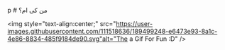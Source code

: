 p # من کی ام؟


<img style="text-align:center;" src="https://user-images.githubusercontent.com/111518636/189499248-e6473e93-8a1c-4e86-8834-485f9184de90.svg"alt="The a Gif For Fun :D" />
